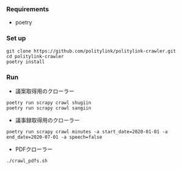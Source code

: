 ### Requirements
* poetry

### Set up
```
git clone https://github.com/politylink/politylink-crawler.git
cd politylink-crawler
poetry install
``` 

### Run

* 議案取得用のクローラー
```shell script
poetry run scrapy crawl shugiin
poetry run scrapy crawl sangiin
```

* 議事録取得用のクローラー
```shell script
poetry run scrapy crawl minutes -a start_date=2020-01-01 -a end_date=2020-07-01 -a speech=false
```

* PDFクローラー
```shell script
./crawl_pdfs.sh
```